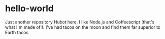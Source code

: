 # hello-world
Just another repository
Hubot here, I like Node.js and Coffeescript (that's what I'm made of!).
I've had tacos on the moon and find them far superior to Earth tacos.
